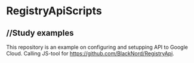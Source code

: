 # RegistryApiScripts
## //Study examples
This repository is an example on configuring and setupping API to Google Cloud. Calling JS-tool for https://github.com/BlackNord/RegistryApi.
